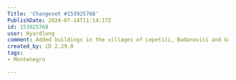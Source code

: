 ```yaml
---
Title: 'Changeset #153925768'
PublishDate: 2024-07-14T11:14:17Z
id: 153925768
user: Hyardlung
comment: Added buildings in the villages of Lepetići, Badanovići and Gradina
created_by: iD 2.29.0
tags:
- Montenegro

---
```

